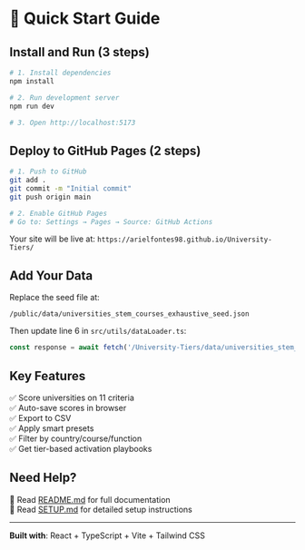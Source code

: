# 🚀 Quick Start Guide

## Install and Run (3 steps)

```bash
# 1. Install dependencies
npm install

# 2. Run development server
npm run dev

# 3. Open http://localhost:5173
```

## Deploy to GitHub Pages (2 steps)

```bash
# 1. Push to GitHub
git add .
git commit -m "Initial commit"
git push origin main

# 2. Enable GitHub Pages
# Go to: Settings → Pages → Source: GitHub Actions
```

Your site will be live at: `https://arielfontes98.github.io/University-Tiers/`

## Add Your Data

Replace the seed file at:
```
/public/data/universities_stem_courses_exhaustive_seed.json
```

Then update line 6 in `src/utils/dataLoader.ts`:
```typescript
const response = await fetch('/University-Tiers/data/universities_stem_courses_exhaustive_seed.json');
```

## Key Features

✅ Score universities on 11 criteria  
✅ Auto-save scores in browser  
✅ Export to CSV  
✅ Apply smart presets  
✅ Filter by country/course/function  
✅ Get tier-based activation playbooks

## Need Help?

📖 Read [README.md](./README.md) for full documentation  
🔧 Read [SETUP.md](./SETUP.md) for detailed setup instructions

---

**Built with**: React + TypeScript + Vite + Tailwind CSS

